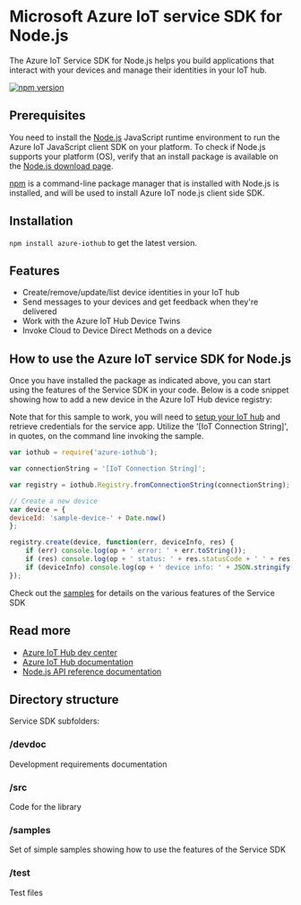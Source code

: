 # Microsoft Azure IoT service SDK for Node.js

The Azure IoT Service SDK for Node.js helps you build applications that interact with your devices and manage their identities in your IoT hub.

[![npm version](https://badge.fury.io/js/azure-iothub.svg)](https://badge.fury.io/js/azure-iothub)

## Prerequisites
You need to install the [Node.js][nodejs_lnk] JavaScript runtime environment to run the Azure IoT JavaScript client SDK on your platform. To check if Node.js supports your platform (OS), verify that an install package is available on the [Node.js download page][nodejs_dwld_lnk].

[npm][npm_lnk] is a command-line package manager that is installed with Node.js is installed, and will be used to install Azure IoT node.js client side SDK.

## Installation

`npm install azure-iothub` to get the latest version.

## Features

* Create/remove/update/list device identities in your IoT hub
* Send messages to your devices and get feedback when they're delivered
* Work with the Azure IoT Hub Device Twins
* Invoke Cloud to Device Direct Methods on a device

## How to use the Azure IoT service SDK for Node.js

Once you have installed the package as indicated above, you can start using the features of the Service SDK in your code. Below is a code snippet showing how to add a new device in the Azure IoT Hub device registry:

Note that for this sample to work, you will need to [setup your IoT hub][lnk-setup-iot-hub] and retrieve credentials for the service app. Utilize the '[IoT Connection String]', in quotes, on the command line invoking the sample.

```js
var iothub = require('azure-iothub');

var connectionString = '[IoT Connection String]';

var registry = iothub.Registry.fromConnectionString(connectionString);

// Create a new device
var device = {
deviceId: 'sample-device-' + Date.now()
};

registry.create(device, function(err, deviceInfo, res) {
    if (err) console.log(op + ' error: ' + err.toString());
    if (res) console.log(op + ' status: ' + res.statusCode + ' ' + res.statusMessage);
    if (deviceInfo) console.log(op + ' device info: ' + JSON.stringify(deviceInfo));
});

```

Check out the [samples][samples] for details on the various features of the Service SDK

## Read more

* [Azure IoT Hub dev center][iot-dev-center]
* [Azure IoT Hub documentation][iot-hub-documentation]
* [Node.js API reference documentation][node-api-reference]


## Directory structure

Service SDK subfolders:

### /devdoc

Development requirements documentation

### /src

Code for the library

### /samples

Set of simple samples showing how to use the features of the Service SDK

### /test

Test files

[nodejs_lnk]: https://nodejs.org/
[nodejs_dwld_lnk]: https://nodejs.org/en/download/
[npm_lnk]:https://docs.npmjs.com/getting-started/what-is-npm
[samples]: ./samples/
[lnk-setup-iot-hub]: https://aka.ms/howtocreateazureiothub
[node-api-reference]: https://docs.microsoft.com/en-us/javascript/api/azure-iothub/
[iot-dev-center]: http://azure.com/iotdev
[iot-hub-documentation]: https://docs.microsoft.com/en-us/azure/iot-hub/

